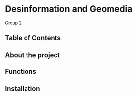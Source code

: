 # Desinformation and Geomedia
Group 2


## Table of Contents


## About the project


## Functions

## Installation
